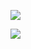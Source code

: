 <a href="https://codeclimate.com/github/Ashe3/frontend-project-lvl1/maintainability"><img src="https://api.codeclimate.com/v1/badges/f7d648f3355ae58e8c15/maintainability" /></a>

<a href="https://codeclimate.com/github/Ashe3/frontend-project-lvl1/test_coverage"><img src="https://api.codeclimate.com/v1/badges/f7d648f3355ae58e8c15/test_coverage" /></a>